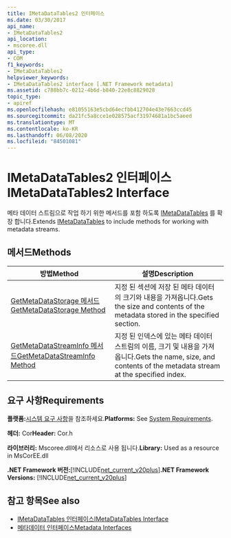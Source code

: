 ```yaml
---
title: IMetaDataTables2 인터페이스
ms.date: 03/30/2017
api_name:
- IMetaDataTables2
api_location:
- mscoree.dll
api_type:
- COM
f1_keywords:
- IMetaDataTables2
helpviewer_keywords:
- IMetaDataTables2 interface [.NET Framework metadata]
ms.assetid: c788bb7c-0212-4b6d-b840-22e8c8829028
topic_type:
- apiref
ms.openlocfilehash: e81055163e5cbd64ecfbb412704e43e7663ccd45
ms.sourcegitcommit: da21fc5a8cce1e028575acf31974681a1bc5aeed
ms.translationtype: MT
ms.contentlocale: ko-KR
ms.lasthandoff: 06/08/2020
ms.locfileid: "84501081"
---
```

# <a name="imetadatatables2-interface"></a><span data-ttu-id="6efb4-102">IMetaDataTables2 인터페이스</span><span class="sxs-lookup"><span data-stu-id="6efb4-102">IMetaDataTables2 Interface</span></span>
<span data-ttu-id="6efb4-103">메타 데이터 스트림으로 작업 하기 위한 메서드를 포함 하도록 [IMetaDataTables](imetadatatables-interface.md) 를 확장 합니다.</span><span class="sxs-lookup"><span data-stu-id="6efb4-103">Extends [IMetaDataTables](imetadatatables-interface.md) to include methods for working with metadata streams.</span></span>  
  
## <a name="methods"></a><span data-ttu-id="6efb4-104">메서드</span><span class="sxs-lookup"><span data-stu-id="6efb4-104">Methods</span></span>  
  
|<span data-ttu-id="6efb4-105">방법</span><span class="sxs-lookup"><span data-stu-id="6efb4-105">Method</span></span>|<span data-ttu-id="6efb4-106">설명</span><span class="sxs-lookup"><span data-stu-id="6efb4-106">Description</span></span>|  
|------------|-----------------|  
|[<span data-ttu-id="6efb4-107">GetMetaDataStorage 메서드</span><span class="sxs-lookup"><span data-stu-id="6efb4-107">GetMetaDataStorage Method</span></span>](imetadatatables2-getmetadatastorage-method.md)|<span data-ttu-id="6efb4-108">지정 된 섹션에 저장 된 메타 데이터의 크기와 내용을 가져옵니다.</span><span class="sxs-lookup"><span data-stu-id="6efb4-108">Gets the size and contents of the metadata stored in the specified section.</span></span>|  
|[<span data-ttu-id="6efb4-109">GetMetaDataStreamInfo 메서드</span><span class="sxs-lookup"><span data-stu-id="6efb4-109">GetMetaDataStreamInfo Method</span></span>](imetadatatables2-getmetadatastreaminfo-method.md)|<span data-ttu-id="6efb4-110">지정 된 인덱스에 있는 메타 데이터 스트림의 이름, 크기 및 내용을 가져옵니다.</span><span class="sxs-lookup"><span data-stu-id="6efb4-110">Gets the name, size, and contents of the metadata stream at the specified index.</span></span>|  
  
## <a name="requirements"></a><span data-ttu-id="6efb4-111">요구 사항</span><span class="sxs-lookup"><span data-stu-id="6efb4-111">Requirements</span></span>  
 <span data-ttu-id="6efb4-112">**플랫폼:**[시스템 요구 사항](../../get-started/system-requirements.md)을 참조하세요.</span><span class="sxs-lookup"><span data-stu-id="6efb4-112">**Platforms:** See [System Requirements](../../get-started/system-requirements.md).</span></span>  
  
 <span data-ttu-id="6efb4-113">**헤더:** Cor</span><span class="sxs-lookup"><span data-stu-id="6efb4-113">**Header:** Cor.h</span></span>  
  
 <span data-ttu-id="6efb4-114">**라이브러리:** Mscoree.dll에서 리소스로 사용 됩니다.</span><span class="sxs-lookup"><span data-stu-id="6efb4-114">**Library:** Used as a resource in MsCorEE.dll</span></span>  
  
 <span data-ttu-id="6efb4-115">**.NET Framework 버전:**[!INCLUDE[net_current_v20plus](../../../../includes/net-current-v20plus-md.md)]</span><span class="sxs-lookup"><span data-stu-id="6efb4-115">**.NET Framework Versions:** [!INCLUDE[net_current_v20plus](../../../../includes/net-current-v20plus-md.md)]</span></span>  
  
## <a name="see-also"></a><span data-ttu-id="6efb4-116">참고 항목</span><span class="sxs-lookup"><span data-stu-id="6efb4-116">See also</span></span>

- [<span data-ttu-id="6efb4-117">IMetaDataTables 인터페이스</span><span class="sxs-lookup"><span data-stu-id="6efb4-117">IMetaDataTables Interface</span></span>](imetadatatables-interface.md)
- [<span data-ttu-id="6efb4-118">메타데이터 인터페이스</span><span class="sxs-lookup"><span data-stu-id="6efb4-118">Metadata Interfaces</span></span>](metadata-interfaces.md)
